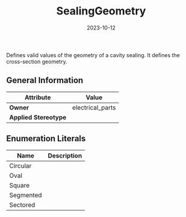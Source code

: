 ﻿---
title: SealingGeometry
toc: false
type: specs
date: "2023-10-12"
draft: false
specification: VEC
version: 2.1.0
documentType: "Recommendation"
elementType: Class
classes:
  - SealingGeometry
menu_name: vec-2.1.0
---
<p> Defines valid values of the geometry of a cavity sealing. It defines the cross-section geometry.      </p>

## General Information

| Attribute               | Value |
|-------------------------|-------|
| **Owner**               | electrical_parts |
| **Applied Stereotype**  |   |

## Enumeration Literals
| Name          | **Description** |
|---------------|-----------------|
| Circular |  |
| Oval |  |
| Square |  |
| Segmented |  |
| Sectored |  |
